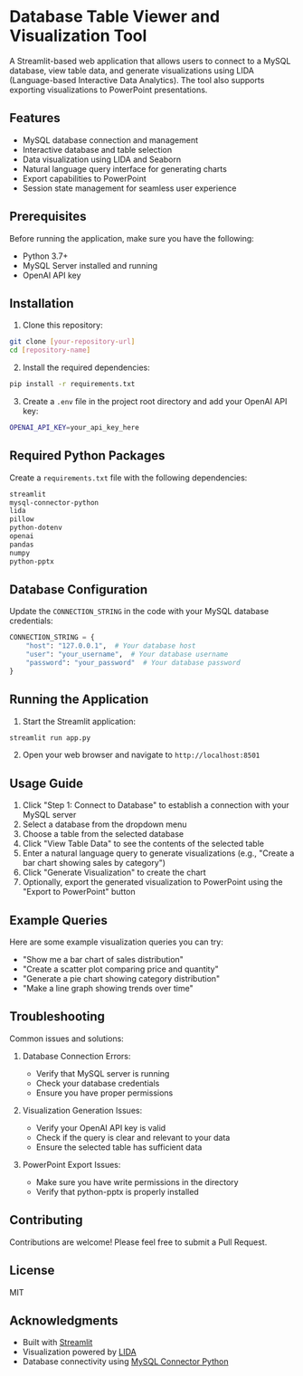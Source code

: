 # Database Table Viewer and Visualization Tool

A Streamlit-based web application that allows users to connect to a MySQL database, view table data, and generate visualizations using LIDA (Language-based Interactive Data Analytics). The tool also supports exporting visualizations to PowerPoint presentations.

## Features

- MySQL database connection and management
- Interactive database and table selection
- Data visualization using LIDA and Seaborn
- Natural language query interface for generating charts
- Export capabilities to PowerPoint
- Session state management for seamless user experience

## Prerequisites

Before running the application, make sure you have the following:

- Python 3.7+
- MySQL Server installed and running
- OpenAI API key

## Installation

1. Clone this repository:
```bash
git clone [your-repository-url]
cd [repository-name]
```

2. Install the required dependencies:
```bash
pip install -r requirements.txt
```

3. Create a `.env` file in the project root directory and add your OpenAI API key:
```bash
OPENAI_API_KEY=your_api_key_here
```

## Required Python Packages

Create a `requirements.txt` file with the following dependencies:

```txt
streamlit
mysql-connector-python
lida
pillow
python-dotenv
openai
pandas
numpy
python-pptx
```

## Database Configuration

Update the `CONNECTION_STRING` in the code with your MySQL database credentials:

```python
CONNECTION_STRING = {
    "host": "127.0.0.1",  # Your database host
    "user": "your_username",  # Your database username
    "password": "your_password"  # Your database password
}
```

## Running the Application

1. Start the Streamlit application:
```bash
streamlit run app.py
```

2. Open your web browser and navigate to `http://localhost:8501`

## Usage Guide

1. Click "Step 1: Connect to Database" to establish a connection with your MySQL server
2. Select a database from the dropdown menu
3. Choose a table from the selected database
4. Click "View Table Data" to see the contents of the selected table
5. Enter a natural language query to generate visualizations (e.g., "Create a bar chart showing sales by category")
6. Click "Generate Visualization" to create the chart
7. Optionally, export the generated visualization to PowerPoint using the "Export to PowerPoint" button

## Example Queries

Here are some example visualization queries you can try:

- "Show me a bar chart of sales distribution"
- "Create a scatter plot comparing price and quantity"
- "Generate a pie chart showing category distribution"
- "Make a line graph showing trends over time"

## Troubleshooting

Common issues and solutions:

1. Database Connection Errors:
   - Verify that MySQL server is running
   - Check your database credentials
   - Ensure you have proper permissions

2. Visualization Generation Issues:
   - Verify your OpenAI API key is valid
   - Check if the query is clear and relevant to your data
   - Ensure the selected table has sufficient data

3. PowerPoint Export Issues:
   - Make sure you have write permissions in the directory
   - Verify that python-pptx is properly installed

## Contributing

Contributions are welcome! Please feel free to submit a Pull Request.

## License

MIT 

## Acknowledgments

- Built with [Streamlit](https://streamlit.io/)
- Visualization powered by [LIDA](https://microsoft.github.io/lida/)
- Database connectivity using [MySQL Connector Python](https://dev.mysql.com/doc/connector-python/en/)